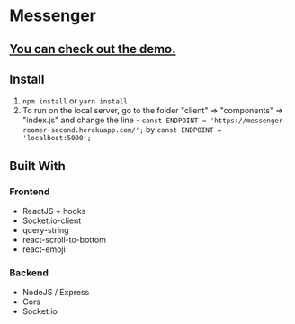 # Messenger

## [You can check out the demo.](https://603cd4bf60b952c9d3b3d048--messenger-roomer-second.netlify.app/)

## Install

1. `npm install` or `yarn install`
2. To run on the local server, go to the folder "client" => "components" => "index.js" and change the line - `const ENDPOINT = 'https://messenger-roomer-second.herokuapp.com/';` by `const ENDPOINT = 'localhost:5000';`

## Built With

### Frontend

- ReactJS + hooks
- Socket.io-client
- query-string
- react-scroll-to-bottom
- react-emoji

### Backend

- NodeJS / Express
- Cors
- Socket.io
